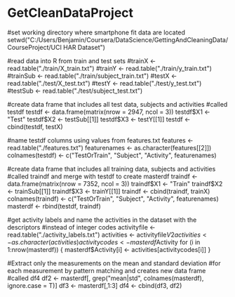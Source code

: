 GetCleanDataProject
===================
#set working directory where smartphone fit data are located
setwd("C:/Users/Benjamin/Coursera/DataScience/GettingAndCleaningData/CourseProject/UCI HAR Dataset")

#read data into R from train and test sets
#trainX <- read.table("./train/X_train.txt")
#trainY <- read.table("./train/y_train.txt")
#trainSub <- read.table("./train/subject_train.txt")
#testX <- read.table("./test/X_test.txt")
#testY <- read.table("./test/y_test.txt")
#testSub <- read.table("./test/subject_test.txt")

#create data frame that includes all test data, subjects and activities 
#called testdf
testdf <- data.frame(matrix(nrow = 2947, ncol = 3))
testdf$X1 <- "Test"
testdf$X2 <- testSub[[1]]
testdf$X3 <- testY[[1]]
testdf <- cbind(testdf, testX)

#name testdf columns using values from features.txt
features <- read.table("./features.txt")
featurenames <- as.character(features[[2]])
colnames(testdf) <- c("TestOrTrain", "Subject", "Activity", featurenames)

#create data frame that includes all training data, subjects and activities 
#called traindf and merge with testdf to create masterdf
traindf <- data.frame(matrix(nrow = 7352, ncol = 3))
traindf$X1 <- "Train"
traindf$X2 <- trainSub[[1]]
traindf$X3 <- trainY[[1]]
traindf <- cbind(traindf, trainX)
colnames(traindf) <- c("TestOrTrain", "Subject", "Activity", featurenames)
masterdf <- rbind(testdf, traindf)

#get activity labels and name the activities in the dataset with the descriptors
#instead of integer codes
activityfile <- read.table("./activity_labels.txt")
activities <- activityfile$V2
activities <- as.character(activities)
activitycodes <- masterdf$Activity
for (i in 1:nrow(masterdf)) {
      masterdf$Activity[i] <- activities[activitycodes[i]]
}

#Extract only the measurements on the mean and standard deviation 
#for each measurement by pattern matching and creates new data frame
#called df4
df2 <- masterdf[, grep("mean|std", colnames(masterdf), ignore.case = T)]
df3 <- masterdf[,1:3]
df4 <- cbind(df3, df2)
